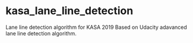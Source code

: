 # kasa_lane_line_detection
Lane line detection algorithm for KASA 2019
Based on Udacity adavanced lane line detection algorithm.

